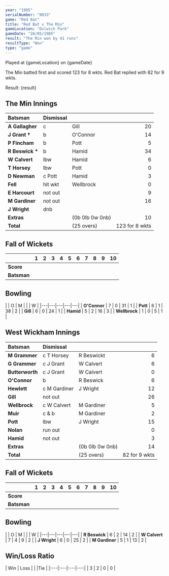 ```yaml
---
year: "1985"
serialNumber: "0033"
game: "Red Bat"
title: "Red Bat v The Min"
gameLocation: "Dulwich Park"
gameDate: "26/05/1985"
result: "The Min won by 41 runs"
resultType: "Won"
type: "game"
---
```


Played at {gameLocation} on {gameDate} 

The Min batted first and scored 123 for 8 wkts. Red Bat replied with 82 for 9 wkts.

Result: {result}

## The Min Innings

| Batsman | Dismissal |  |  |
|:---|:---|---|---:|
| **A Gallagher** | c | Gill | 20 | 
| **J Grant &#8224;** | b | O'Connor | 14 | 
| **P Fincham** | b | Pott | 5 | 
| **R Beswick &#42;** | b  | Hamid | 34 | 
| **W Calvert** | lbw | Hamid | 6 | 
| **T Horsey** | lbw | Pott | 0 | 
| **D Newman** | c Pott | Hamid | 3 | 
| **Fell** | hit wkt | Wellbrock | 0 | 
| **E Harcourt** | not out |  | 9 | 
| **M Gardiner** | not out |  | 16 | 
| **J Wright** | dnb |  |  | 
| **Extras** | | (0b 0lb 0w 0nb) | 10 | 
| **Total** | | (25 overs) | 123 for 8 wkts | 

## Fall of Wickets

| | 1 | 2 | 3 | 4 | 5 | 6 | 7 | 8 | 9 | 10 |
|---|---|---|---|---|---|---|---|---|---|---|
| **Score** |  |  |  |  |  |  |  |  |  |  |
| **Batsman** |  |  |  |  |  |  |  |  |  |  |

## Bowling

| | O | M |  |  | W |
|---|---|---|---|---|
| **O'Connor** | 7 | 0 | 31 | 1 | 
| **Pott** | 6 | 1 | 38 | 2 | 
| **Gill** | 6 | 0 | 24 | 1 | 
| **Hamid** | 5 | 2 | 16 | 3 | 
| **Wellbrock** | 1 | 0 | 5 | 1 |
 
## West Wickham Innings

| Batsman | Dismissal |  |  |
|:---|:---|---|---:|
| **M Grammer** | c T Horsey | R Beswickt | 6 | 
| **G Grammer** | c J Grant | W Calvert | 6 | 
| **Butterworth** | c J Grant | W Calvert | 0 | 
| **O'Connor** | b | R Beswick | 6 | 
| **Hewlett** | c M Gardiner | J Wright | 12 | 
| **Gill** | not out |  | 26 | 
| **Wellbrock** | c W Calvert | M Gardiner | 5 | 
| **Muir** | c & b | M Gardiner | 2 | 
| **Pott** | lbw | J Wright | 15 | 
| **Nolan** | run out | | 0 | 
| **Hamid** | not out |  | 3 | 
| **Extras** | | (0b 0lb 0w 0nb) | 14 | 
| **Total** | | (25 overs) | 82 for 9 wkts | 

## Fall of Wickets

| | 1 | 2 | 3 | 4 | 5 | 6 | 7 | 8 | 9 | 10 |
|---|---|---|---|---|---|---|---|---|---|---|
| **Score** |  |  |  |  |  |  |  |  |  |  |
| **Batsman** |  |  |  |  |  |  |  |  |  |  |  |

## Bowling

| | O | M |  |  | W |
|---|---|---|---|---|
| **R Beswick** | 6 | 2 | 14 | 2 | 
| **W Calvert** | 7 | 4 | 9 | 2 | 
| **J Wright** | 6 | 0 | 25 | 2 | 
| **M Gardiner** | 5 | 1 | 13 | 2 | 


## Win/Loss Ratio

| Win | Loss |  |  |Tie |
|:---|:---|:---|---:|
| 3 | 2 | 0 | 0 |